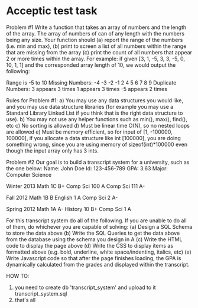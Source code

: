 # Acceptic test task
Problem #1 Write a function that takes an array of numbers and the length of the array. The array of numbers of can of any length with the numbers being any size. Your function should (a) report the range of the numbers (i.e. min and max), (b) print to screen a list of all numbers within the range that are missing from the array (c) print the count of all numbers that appear 2 or more times within the array.
For example: if given [3, 1, -5, 3, 3, -5, 0, 10, 1, 1] and the corresponded array length of 10, we would output the following:

Range is -5 to 10
Missing Numbers:
-4
-3
-2
-1
2
4
5
6
7
8
9
Duplicate Numbers:
3 appears 3 times
1 appears 3 times
-5 appears 2 times

Rules for Problem #1:
a) You may use any data structures you would like, and you may use data structure libraries (for example you may use a Standard Library Linked List if you think that is the right data structure to use).
b) You may not use any helper functions such as min(), max(), find(), etc
c) No sorting is allowed
d) Must be linear time O(N), so no nested loops are allowed
e) Must be memory efficient, so for input of [1, -100000, 100000], if you allocate a data structure like int [100000], you are doing something wrong, since you are using memory  of sizeof(int)*100000 even though the input array only has 3 ints.

Problem #2 Our goal is to build a transcript system for a university, such as the one below:
Name: John Doe
Id: 123-456-789
GPA: 3.63
Major: Computer Science

Winter 2013
Math 1C	B+
Comp Sci 100	A
Comp Sci 111	A-

Fall 2012
Math 1B	B
English 1	A
Comp Sci 2	A-

Spring 2012
Math 1A	A-
History 10	B+
Comp Sci 1	A

For this transcript system do all of the following. If you are unable to do all of them, do whichever you are capable of solving:
(a) Design a SQL Schema to store the data above
(b) Write the SQL Queries to get the data above from the database using the schema you design in A
(c) Write the HTML code to display the page above
(d) Write the CSS to display items as formatted above (e.g. bold, underline, white space/indenting, italics, etc)
(e) Write Javascript code so that after the page finishes loading, the GPA is dynamically calculated from the grades and displayed within the transcript.


HOW TO:
1. you need to create db 'transcript_system' and upload to it transcript_system.sql
2. that's all
